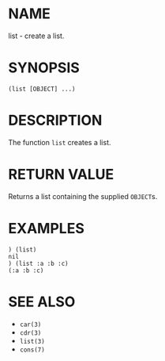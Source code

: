 # NAME
list - create a list.

# SYNOPSIS

    (list [OBJECT] ...)

# DESCRIPTION
The function `list` creates a list.

# RETURN VALUE
Returns a list containing the supplied `OBJECT`s.

# EXAMPLES

    ) (list)
    nil
    ) (list :a :b :c)
    (:a :b :c)

# SEE ALSO
- `car(3)`
- `cdr(3)`
- `list(3)`
- `cons(7)`
